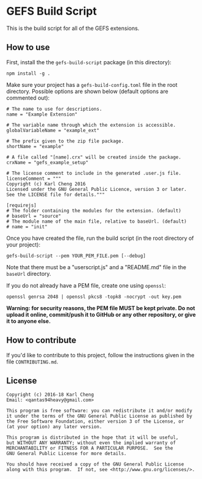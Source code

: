 GEFS Build Script
=================

This is the build script for all of the GEFS extensions.

How to use
----------

First, install the the `gefs-build-script` package (in this directory):

    npm install -g .

Make sure your project has a `gefs-build-config.toml` file in the root
directory.  Possible options are shown below (default options are
commented out):

    # The name to use for descriptions.
    name = "Example Extension"

    # The variable name through which the extension is accessible.
    globalVariableName = "example_ext"

    # The prefix given to the zip file package.
    shortName = "example"

    # A file called "[name].crx" will be created inside the package.
    crxName = "gefs_example_setup"

    # The license comment to include in the generated .user.js file.
    licenseComment = """
    Copyright (c) Karl Cheng 2016
    Licensed under the GNU General Public Licence, version 3 or later.
    See the LICENSE file for details."""

    [requirejs]
    # The folder containing the modules for the extension. (default)
    # baseUrl = "source"
    # The module name of the main file, relative to baseUrl. (default)
    # name = "init"

Once you have created the file, run the build script (in the root
directory of your project):

    gefs-build-script --pem YOUR_PEM_FILE.pem [--debug]

Note that there must be a "userscript.js" and a "README.md" file in the
`baseUrl` directory.

If you do not already have a PEM file, create one using `openssl`:

    openssl genrsa 2048 | openssl pkcs8 -topk8 -nocrypt -out key.pem

**Warning: for security reasons, the PEM file MUST be kept private.  Do
not upload it online, commit/push it to GitHub or any other repository,
or give it to anyone else.**

How to contribute
-----------------

If you'd like to contribute to this project, follow the instructions
given in the file `CONTRIBUTING.md`.

License
-------

    Copyright (c) 2016-18 Karl Cheng
    Email: <qantas94heavy@gmail.com>

    This program is free software: you can redistribute it and/or modify
    it under the terms of the GNU General Public License as published by
    the Free Software Foundation, either version 3 of the License, or
    (at your option) any later version.

    This program is distributed in the hope that it will be useful,
    but WITHOUT ANY WARRANTY; without even the implied warranty of
    MERCHANTABILITY or FITNESS FOR A PARTICULAR PURPOSE.  See the
    GNU General Public License for more details.

    You should have received a copy of the GNU General Public License
    along with this program.  If not, see <http://www.gnu.org/licenses/>.
